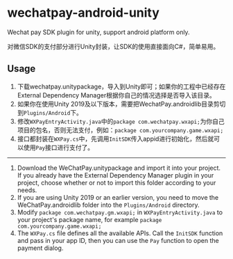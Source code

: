 # wechatpay-android-unity
Wechat pay SDK plugin for unity, support android platform only.

对微信SDK的支付部分进行Unity封装，让SDK的使用直接面向C#，简单易用。

## Usage

1. 下载wechatpay.unitypackage，导入到Unity即可；如果你的工程中已经存在External Dependency Manager根据你自己的情况选择是否导入该目录。
2. 如果你在使用Unity 2019及以下版本，需要把WechatPay.androidlib目录剪切到`Plugins/Android`下。
3. 修改`WXPayEntryActivity.java`中的`package com.wechatpay.wxapi;`为你自己项目的包名，否则无法支付，例如：`package com.yourcompany.game.wxapi;`
4. 接口都封装在`WXPay.cs`中，先调用`InitSDK`传入appid进行初始化，然后就可以使用`Pay`接口进行支付了。

---
1. Download the WeChatPay.unitypackage and import it into your project. If you already have the External Dependency Manager plugin in your project, choose whether or not to import this folder according to your needs.
2. If you are using Unity 2019 or an earlier version, you need to move the WeChatPay.androidlib folder into the `Plugins/Android` directory.
3. Modify `package com.wechatpay.gm.wxapi;` in `WXPayEntryActivity.java` to your project's package name, for example `package com.yourcompany.game.wxapi;`
4. The `WXPay.cs` file defines all the available APIs. Call the `InitSDK` function and pass in your app ID, then you can use the `Pay` function to open the payment dialog.